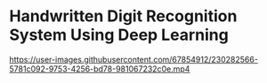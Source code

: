 # Handwritten Digit Recognition System Using Deep Learning




https://user-images.githubusercontent.com/67854912/230282566-5781c092-9753-4256-bd78-981067232c0e.mp4




